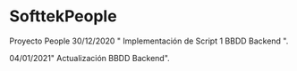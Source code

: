 # SofttekPeople
Proyecto People
30/12/2020 " Implementación de Script 1 BBDD  Backend ".

04/01/2021" Actualización BBDD Backend".

